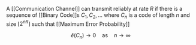 A [[Communication Channel]] can transmit reliably at rate $R$ if 
there is a sequence of [[Binary Code]]s $C_{1},C_{2},\dots$ 
where $C_{n}$ is a code of length $n$ and size $\lfloor 2^{nR} \rfloor$ 
such that [[Maximum Error Probability]]

$$
\hat{e}(C_{n})\to 0 \quad %quad
\text{as}\quad %quad
 n\to \infty
$$
